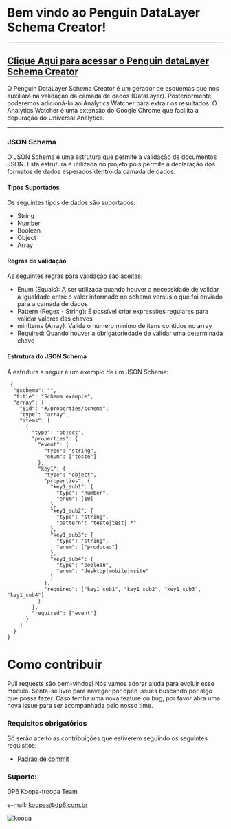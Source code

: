 # Bem vindo ao Penguin DataLayer Schema Creator!
--- 

## [Clique Aqui para acessar o Penguin dataLayer Schema Creator](./public/index.html)

O Penguin DataLayer Schema Creator é um gerador de esquemas que nos auxiliará na validação da camada de dados (DataLayer). Posteriormente, poderemos adicioná-lo ao Analytics Watcher para extrair os resultados. O Analytics Watcher é uma extensão do Google Chrome que facilita a depuração do Universal Analytics.
  
---------

### JSON Schema

O JSON Schema é uma estrutura que permite a validação de documentos JSON. Esta estrutura é utilizada no projeto pois permite a declaração dos formatos de dados esperados dentro da camada de dados.

#### Tipos Suportados

Os seguintes tipos de dados são suportados:

- String
- Number
- Boolean
- Object
- Array
  
#### Regras de validação

As seguintes regras para validação são aceitas:

- Enum (Equals): A ser utilizada quando houver a necessidade de validar a igualdade entre o valor informado no schema versus o que foi enviado para a camada de dados
- Pattern (Regex - String): É possível criar expressões regulares para validar valores das chaves
- minItems (Array): Valida o número mínimo de itens contidos no array
- Required: Quando houver a obrigatoriedade de validar uma determinada chave
  
#### Estrutura do JSON Schema

A estrutura a seguir é um exemplo de um JSON Schema:
```
 {
  "$schema": "",
  "title": "Schema example",
  "array": {
    "$id": "#/properties/schema",
    "type": "array",
    "items": [
      {
        "type": "object",
        "properties": {
          "event": {
            "type": "string",
            "enum": ["teste"]
          },
          "key1": {
            "type": "object",
            "properties": {
              "key1_sub1": {
                "type": "number",
                "enum": [10]
              },
              "key1_sub2": {
                "type": "string",
                "pattern": "teste|test|.*"
              },
              "key1_sub3": {
                "type": "string",
                "enum": ["producao"]
              },
              "key1_sub4": {
                "type": "boolean",
                "enum": "desktop|mobile|msite"
              }
            },
            "required": ["key1_sub1", "key1_sub2", "key1_sub3", "key1_sub4"]
          }
        },
        "required": ["event"]
      }
    ]
  }
}
```





# Como contribuir
Pull requests são bem-vindos! Nós vamos adorar ajuda para evoluir esse modulo. Senta-se livre para navegar por open issues buscando por algo que possa fazer. Caso temha uma nova feature ou bug, por favor abra uma nova issue para ser acompanhada pelo nosso time.

### Requisitos obrigatórios

Só serão aceito as contribuições que estiverem seguindo os seguintes requisitos:

- [Padrão de commit](https://www.conventionalcommits.org/en/v1.0.0/)

### Suporte:

DP6 Koopa-troopa Team

e-mail: koopas@dp6.com.br

![koopa](../public/assets/img/koopa.png/koopa.png)
